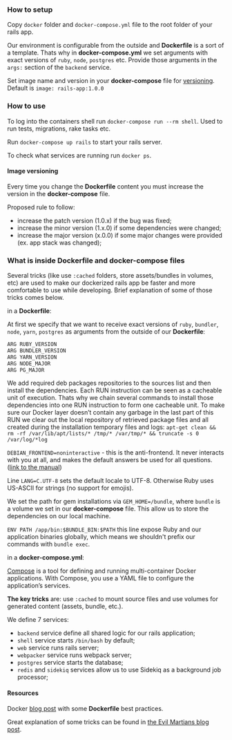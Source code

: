 ### How to setup

Copy `docker` folder and `docker-compose.yml` file to the root folder of your rails app.

Our environment is configurable from the outside and **Dockerfile** is a sort of a template.
Thats why in **docker-compose.yml** we set arguments with exact versions of `ruby`, `node`, `postgres` etc.
Provide those arguments in the `args:` section of the `backend` service.

Set image name and version in your **docker-compose** file for [versioning](#image-versioning).
Default is `image: rails-app:1.0.0`


### How to use

To log into the containers shell run `docker-compose run --rm shell`. Used to run tests, migrations, rake tasks etc.

Run `docker-compose up rails` to start your rails server.

To check what services are running run `docker ps`.

#### Image versioning

Every time you change the **Dockerfile** content you must increase the version in the **docker-compose** file.

Proposed rule to follow:

- increase the patch version (1.0.x) if the bug was fixed;
- increase the minor version (1.x.0) if some dependencies were changed;
- increase the major version (x.0.0) if some major changes were provided (ex. app stack was changed);


### What is inside Dockerfile and docker-compose files

Several tricks (like use `:cached` folders, store assets/bundles in volumes, etc) are used to make our dockerized rails app be faster and more comfortable to use while developing.
Brief explanation of some of those tricks comes below.


in a **Dockerfile**:

At first we specify that we want to receive exact versions of `ruby`, `bundler`, `node`, `yarn`, `postgres` as arguments from the outside of our **Dockerfile**:

```bash
ARG RUBY_VERSION
ARG BUNDLER_VERSION
ARG YARN_VERSION
ARG NODE_MAJOR
ARG PG_MAJOR
```

We add required deb packages repositories to the sources list and then install the dependencies.
Each RUN instruction can be seen as a cacheable unit of execution.
Thats why we chain several commands to install those dependencies into one RUN instruction to form one cacheable unit.
To make sure our Docker layer doesn’t contain any garbage in the last part of this RUN we clear out the local repository of retrieved package files and all created during the installation temporary files and logs:
`apt-get clean && rm -rf /var/lib/apt/lists/* /tmp/* /var/tmp/* && truncate -s 0 /var/log/*log`

`DEBIAN_FRONTEND=noninteractive` - this is the anti-frontend. It never interacts with you  at  all, and  makes  the  default  answers  be used for all questions. ([link to the manual](https://manpages.debian.org/stretch/debconf-doc/debconf.7.en.html))

Line `LANG=C.UTF-8` sets the default locale to UTF-8.
Otherwise Ruby uses US-ASCII for strings (no support for emojis).

We set the path for gem installations via `GEM_HOME=/bundle`, where `bundle` is a volume we set in our **docker-compose** file.
This allow us to store the dependencies on our local machine.

`ENV PATH /app/bin:$BUNDLE_BIN:$PATH` this line expose Ruby and our application binaries globally, which means we shouldn't prefix our commands with `bundle exec`.

in a **docker-compose.yml**:

[Compose](https://docs.docker.com/compose/) is a tool for defining and running multi-container Docker applications.
With Compose, you use a YAML file to configure the application’s services.

**The key tricks** are: use `:cached` to mount source files and use volumes for generated content (assets, bundle, etc.).

We define 7 services:

- `backend` service define all shared logic for our rails application;
- `shell` service starts `/bin/bash` by default;
- `web` service runs rails server;
- `webpacker` service runs webpack server;
- `postgres` service starts the database;
- `redis` and `sidekiq` services allow us to use Sidekiq as a background job processor;


#### Resources

Docker [blog post](https://blog.docker.com/2019/07/intro-guide-to-dockerfile-best-practices/) with some **Dockerfile** best practices.

Great explanation of some tricks can be found in [the Evil Martians blog post](https://evilmartians.com/chronicles/ruby-on-whales-docker-for-ruby-rails-development).
